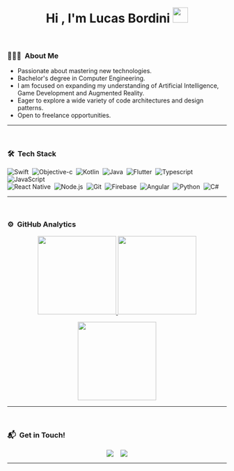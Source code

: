<h1 align="center"><b>Hi , I'm Lucas Bordini </b><img src="https://media.giphy.com/media/hvRJCLFzcasrR4ia7z/giphy.gif" width="35"></h1>
<br>

### 👨🏻‍💻 &nbsp;About Me

- Passionate about mastering new technologies.
- Bachelor's degree in Computer Engineering.
- I am focused on expanding my understanding of Artificial Intelligence, Game Development and Augmented Reality.
- Eager to explore a wide variety of code architectures and design patterns.
- Open to freelance opportunities.
<hr>
<br>

### 🛠 &nbsp;Tech Stack
![Swift](https://img.shields.io/badge/-Swift-05122A?style=flat&logo=swift)&nbsp;
![Objective-c](https://img.shields.io/badge/-ObjectiveC-05122A?style=flat&logo=apple)&nbsp;
![Kotlin](https://img.shields.io/badge/-Kotlin-05122A?style=flat&logo=kotlin)&nbsp;
![Java](https://img.shields.io/badge/-Java-05122A?style=flat&logo=openjdk)&nbsp;
![Flutter](https://img.shields.io/badge/-Flutter-05122A?style=flat&logo=flutter)&nbsp;
![Typescript](https://img.shields.io/badge/-Typescript-05122A?style=flat&logo=typescript)&nbsp;
![JavaScript](https://img.shields.io/badge/-JavaScript-05122A?style=flat&logo=javascript)<br>
![React Native](https://img.shields.io/badge/-React_Native-05122A?style=flat&logo=react)&nbsp;
![Node.js](https://img.shields.io/badge/-Node.js-05122A?style=flat&logo=node.js)&nbsp;
![Git](https://img.shields.io/badge/-Git-05122A?style=flat&logo=git)&nbsp;
![Firebase](https://img.shields.io/badge/-Firebase-05122A?style=flat&logo=firebase)&nbsp;
![Angular](https://img.shields.io/badge/-Angular-05122A?style=flat&logo=angular&logoColor=red)&nbsp;
![Python](https://img.shields.io/badge/-Python-05122A?style=flat&logo=python)&nbsp;
![C#](https://img.shields.io/badge/-c%23-05122A?style=flat&logo=c-sharp&logoColor=68217A)&nbsp;
<hr>
<br>

### ⚙️ &nbsp;GitHub Analytics

<p align="center">
<a href="https://github.com/lucasbordini">
  <img height="180em" src="https://github-readme-stats-eight-theta.vercel.app/api?username=lucasbordini&show_icons=true&theme=algolia&include_all_commits=true&count_private=true"/>
  <img height="180em" src="https://github-readme-stats-eight-theta.vercel.app/api/top-langs/?username=lucasbordini&layout=compact&langs_count=8&theme=algolia"/>
</a>
</p>
<p align="center">
  <a href="https://github.com/lucasbordini">
    <img height="180em" src="https://github-readme-streak-stats.herokuapp.com/?user=lucasbordini&theme=gruvbox&hide_border=true" />
  </a>
</p>
<hr>
<br>


### 📬 &nbsp;Get in Touch!
<p align="center">
<a href="mailto:lucas.bordini@hotmail.com" target="blank">
   <img align="center" src="https://img.shields.io/badge/lucas.bordini@hotmail.com-0078D4?style=for-the-badge&logo=microsoft-outlook&logoColor=white" /></a>&nbsp;&nbsp;&nbsp;
<a href="https://github.com/lucasbordini" target="blank">
  <img align="center" src="https://img.shields.io/badge/Lucas%20Bordini-100000?style=for-the-badge&logo=github&logoColor=white" />
</a>
</p>
<hr>

